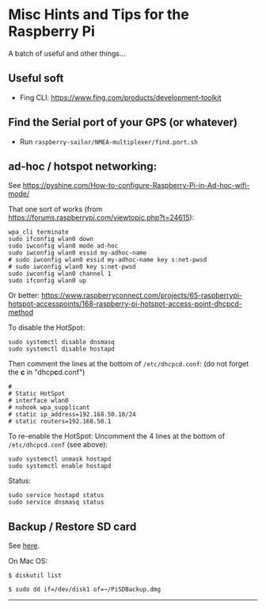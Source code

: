 # Misc Hints and Tips for the Raspberry Pi
A batch of useful and other things...

## Useful soft
- Fing CLI: <https://www.fing.com/products/development-toolkit>


## Find the Serial port of your GPS (or whatever)
- Run `raspberry-sailor/NMEA-multiplexer/find.port.sh`


## ad-hoc / hotspot networking:
See <https://pyshine.com/How-to-configure-Raspberry-Pi-in-Ad-hoc-wifi-mode/>

That one sort of works (from <https://forums.raspberrypi.com/viewtopic.php?t=24615>):
```
wpa_cli terminate
sudo ifconfig wlan0 down
sudo iwconfig wlan0 mode ad-hoc
sudo iwconfig wlan0 essid my-adhoc-name
# sudo iwconfig wlan0 essid my-adhoc-name key s:net-pwsd
# sudo iwconfig wlan0 key s:net-pwsd
sudo iwconfig wlan0 channel 1
sudo ifconfig wlan0 up
```
Or better: <https://www.raspberryconnect.com/projects/65-raspberrypi-hotspot-accesspoints/168-raspberry-pi-hotspot-access-point-dhcpcd-method>

To disable the HotSpot:
```
sudo systemctl disable dnsmasq
sudo systemctl disable hostapd
```
Then comment the lines at the bottom of `/etc/dhcpcd.conf`:  (do not forget the **c** in "dhcp**c**d.conf")
```
#
# Static HotSpot
# interface wlan0
# nohook wpa_supplicant
# static ip_address=192.168.50.10/24
# static routers=192.168.50.1
```
To re-enable the HotSpot:
Uncomment the 4 lines at the bottom of `/etc/dhcpcd.conf` (see above):
```
sudo systemctl unmask hostapd
sudo systemctl enable hostapd
```
Status:
```
sudo service hostapd status
sudo service dnsmasq status
```

## Backup / Restore SD card
See [here](https://pimylifeup.com/backup-raspberry-pi/).

On Mac OS:
```
$ diskutil list
```

```
$ sudo dd if=/dev/disk1 of=~/PiSDBackup.dmg
```

---
